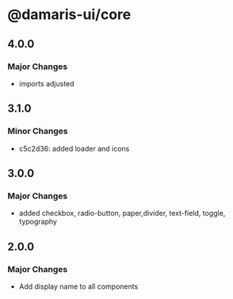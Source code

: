 # @damaris-ui/core

## 4.0.0

### Major Changes

- imports adjusted

## 3.1.0

### Minor Changes

- c5c2d36: added loader and icons

## 3.0.0

### Major Changes

- added checkbox, radio-button, paper,divider, text-field, toggle, typography

## 2.0.0

### Major Changes

- Add display name to all components
